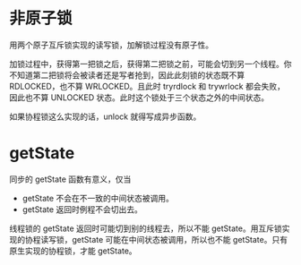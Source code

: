 # 非原子锁

用两个原子互斥锁实现的读写锁，加解锁过程没有原子性。

加锁过程中，获得第一把锁之后，获得第二把锁之前，可能会切到另一个线程。你不知道第二把锁将会被读者还是写者抢到，因此此刻锁的状态既不算 RDLOCKED，也不算 WRLOCKED。且此时 tryrdlock 和 trywrlock 都会失败，因此也不算 UNLOCKED 状态。此时这个锁处于三个状态之外的中间状态。

如果协程锁这么实现的话，unlock 就得写成异步函数。

# getState

同步的 getState 函数有意义，仅当

- getState 不会在不一致的中间状态被调用。
- getState 返回时例程不会切出去。

线程锁的 getState 返回时可能切到别的线程去，所以不能 getState。用互斥锁实现的协程读写锁，getState 可能在中间状态被调用，所以也不能 getState。只有原生实现的协程锁，才能 getState。
